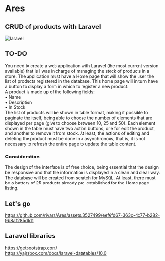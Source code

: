 # Ares
## CRUD of products with Laravel

![laravel](https://github.com/rivara/Ares/assets/3527499/4923877a-d7f9-4212-ae9f-b5fe7a805797)

## TO-DO
You need to create a web application with Laravel (the most current version available) that is
I was in charge of managing the stock of products in a store.
The application must have a Home page that will show the user the list of
products registered in the database.
This home page will in turn have a button to display a form in which
to register a new product.<br>
A product is made up of the following fields:<br>
• Name<br>
• Description<br>
• In Stock<br>
The list of products will be shown in table format, making it possible to paginate the
itself, being able to choose the number of elements that are displayed per page (give to choose
between 10, 25 and 50).
Each element shown in the table must have two action buttons, one for
edit the product, and another to remove it from stock.
At least, the actions of editing and deleting the product must be done in a
asynchronous, that is, it is not necessary to refresh the entire page to update the
table content.<br>
### Consideration
The design of the interface is of free choice, being essential that the design be
responsive and that the information is displayed in a clean and clear way.
The database will be created from scratch for MySQL.
At least, there must be a battery of 25 products already pre-established for the
Home page listing.

## Let's go
https://github.com/rivara/Ares/assets/3527499/eef6fd67-363c-4c77-b282-9b8af285d1d1




## Laravel libraries
https://getbootstrap.com/<br>
https://yajrabox.com/docs/laravel-datatables/10.0

